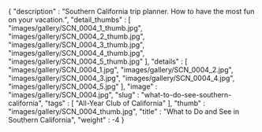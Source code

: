 {
  "description" : "Southern California trip planner. How to have the most fun on your vacation.",
  "detail_thumbs" : [
                       "images/gallery/SCN_0004_1_thumb.jpg",
                       "images/gallery/SCN_0004_2_thumb.jpg",
                       "images/gallery/SCN_0004_3_thumb.jpg",
                       "images/gallery/SCN_0004_4_thumb.jpg",
                       "images/gallery/SCN_0004_5_thumb.jpg"
                     ],
  "details" : [
                 "images/gallery/SCN_0004_1.jpg",
                 "images/gallery/SCN_0004_2.jpg",
                 "images/gallery/SCN_0004_3.jpg",
                 "images/gallery/SCN_0004_4.jpg",
                 "images/gallery/SCN_0004_5.jpg"
               ],
  "image" : "images/gallery/SCN_0004.jpg",
  "slug" : "what-to-do-see-southern-california",
  "tags" : [
              "All-Year Club of California"
            ],
  "thumb" : "images/gallery/SCN_0004_thumb.jpg",
  "title" : "What to Do and See in Southern California",
  "weight" : -4
}
